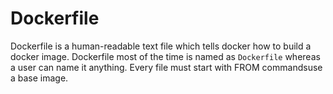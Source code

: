 # Dockerfile

Dockerfile is a human-readable text file which tells docker how to build a docker image. Dockerfile most of the time is named as `Dockerfile` whereas a user can name it anything. Every file must start with FROM commandsuse a base image.
